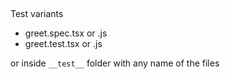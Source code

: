 ##

Test variants

- greet.spec.tsx or .js
- greet.test.tsx or .js

or inside `__test__` folder with any name of the files
